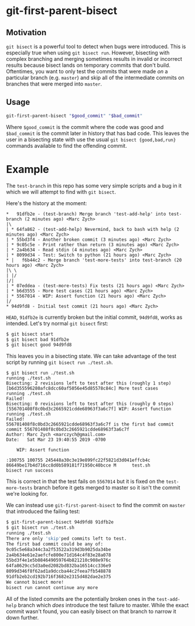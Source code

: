 # git-first-parent-bisect

## Motivation

`git bisect` is a powerful tool to detect when bugs were introduced. This is
especially true when using `git bisect run`. However, bisecting with complex
branching and merging sometimes results in invalid or incorrect results because
bisect lands on temporary commits that don't build. Oftentimes, you want to
only test the commits that were made _on_ a particular branch (e.g. `master`)
and skip all of the intermediate commits on branches that were merged into
`master`.

## Usage

```bash
git-first-parent-bisect "$good_commit" "$bad_commit"
```

Where `$good_commit` is the commit where the code was good and `$bad_commit` is
the commit later in history that has bad code. This leaves the user in a
bisecting state with use the usual `git bisect {good,bad,run}` commands
available to find the offending commit.


# Example

The `test-branch` in this repo has some very simple scripts and a bug in it
which we will attempt to find with `git bisect`.

Here's the history at the moment:

```
*   91dfb2e - (test-branch) Merge branch 'test-add-help' into test-branch (2 minutes ago) <Marc Zych>
|\
| * 64fa862 - (test-add-help) Nevermind, back to bash with help (2 minutes ago) <Marc Zych>
| * 55bd3f4 - Another broken commit (3 minutes ago) <Marc Zych>
| * 9c05c5e - Print rather than return (3 minutes ago) <Marc Zych>
| * 2a4b634 - Read stdin (4 minutes ago) <Marc Zych>
| * 8099d34 - Test: Switch to python (21 hours ago) <Marc Zych>
* |   f6b44c2 - Merge branch 'test-more-tests' into test-branch (20 hours ago) <Marc Zych>
|\ \
| |/
|/|
| * 07eddea - (test-more-tests) Fix tests (21 hours ago) <Marc Zych>
| * b6d3555 - More test cases (21 hours ago) <Marc Zych>
| * 5567014 - WIP: Assert function (21 hours ago) <Marc Zych>
|/
* 94d9fd8 - Initial test commit (21 hours ago) <Marc Zych>
```

`HEAD`, `91dfb2e` is currently broken but the initial commit, `94d9fd8`, works
as intended. Let's try normal `git bisect` first:

```bash
$ git bisect start
$ git bisect bad 91dfb2e
$ git bisect good 94d9fd8
```

This leaves you in a bisecting state. We can take advantage of the test script
by running `git bisect run ./test.sh`.

```
$ git bisect run ./test.sh
running ./test.sh
Bisecting: 2 revisions left to test after this (roughly 1 step)
[b6d355596280afc8dcc60af5056e45d85578c84c] More test cases
running ./test.sh
Failed!
Bisecting: 0 revisions left to test after this (roughly 0 steps)
[556701408f8c0bd3c2665921cdde68963f3a6c7f] WIP: Assert function
running ./test.sh
Failed!
556701408f8c0bd3c2665921cdde68963f3a6c7f is the first bad commit
commit 556701408f8c0bd3c2665921cdde68963f3a6c7f
Author: Marc Zych <marczych@gmail.com>
Date:   Sat Mar 23 19:40:55 2019 -0700

    WIP: Assert function

:100755 100755 245448a30c3e19e899fc22f5821d3d041effcb4c 86649be17b4d716cc8d0b589181f71950c40bcce M      test.sh
bisect run success
```

This is correct in that the test fails on `5567014` but it is fixed on the
`test-more-tests` branch before it gets merged to master so it isn't the commit
we're looking for.

We can instead use `git-first-parent-bisect` to find the commit on `master`
that introduced the failing test:

```bash
$ git-first-parent-bisect 94d9fd8 91dfb2e
$ git bisect run ./test.sh
running ./test.sh
There are only 'skip'ped commits left to test.
The first bad commit could be any of:
9c05c5e68a344c3a2f53522a319d3b9025da34be
2a4b634e61e2aefcfe800e71d164c4f83e28a078
55bd3f4e1e5b084649059764b821210c908e976c
64fa8629cc5d3a0ed2082bd832ba16514cc336e9
8099d346f8f62ad1a9dccba44c2feea7fb548878
91dfb2eb2cd192b716f3682e2315d482dae2e375
We cannot bisect more!
bisect run cannot continue any more
```

All of the listed commits are the potentially broken ones in the
`test-add-help` branch which _does_ introduce the test failure to master. While
the exact commit wasn't found, you can easily bisect on that branch to narrow
it down further.

